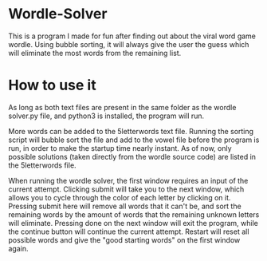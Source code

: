 # Wordle-Solver
This is a program I made for fun after finding out about the viral word game wordle. Using bubble sorting, it will always give the user the guess which will
eliminate the most words from the remaining list.

# How to use it
As long as both text files are present in the same folder as the wordle solver.py file, and python3 is installed, the program will run. 

More words can be added to the 5letterwords text file. Running the sorting script will bubble sort the file and add to the vowel file before the program is run,
in order to make the startup time nearly instant. As of now, only possible solutions (taken directly from the wordle source code) are listed in the 5letterwords
file.

When running the wordle solver, the first window requires an input of the current attempt. Clicking submit will take you to the next window, which allows you to 
cycle through the color of each letter by clicking on it. Pressing submit here will remove all words that it can't be, and sort the remaining words by the amount
of words that the remaining unknown letters will eliminate. Pressing done on the next window will exit the program, while the continue button will continue the
current attempt. Restart will reset all possible words and give the "good starting words" on the first window again.
